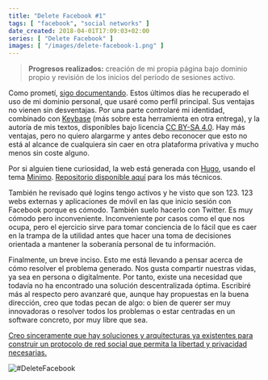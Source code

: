 ```yaml
---
title: "Delete Facebook #1"
tags: [ "facebook", "social networks" ]
date_created: 2018-04-01T17:09:03+02:00
series: [ "Delete Facebook" ]
images: [ "/images/delete-facebook-1.png" ]
---
```

> **Progresos realizados:** creación de mi propia página bajo dominio propio y revisión de los inicios del período de sesiones activo.

Como prometí, [sigo documentando](https://dario.im/es/posts/delete-facebook/). Estos últimos días he recuperado el uso de mi dominio personal, que usaré como perfil principal. Sus ventajas no vienen sin desventajas. Por una parte controlaré mi identidad, combinado con [Keybase](https://keybase.io) (más sobre esta herramienta en otra entrega), y la autoría de mis textos, disponibles bajo licencia [CC BY-SA 4.0](https://creativecommons.org/licenses/by-sa/4.0/deed.es_ES). Hay más ventajas, pero no quiero alargarme y antes debo reconocer que esto no está al alcance de cualquiera sin caer en otra plataforma privativa y mucho menos sin coste alguno.

Por si alguien tiene curiosidad, la web está generada con [Hugo](https://gohugo.io), usando el tema [Minimo](https://themes.gohugo.io/theme/minimo/). [Repositorio disponible aquí](https://github.com/imdario/dario.im) para los más técnicos.

También he revisado qué logins tengo activos y he visto que son 123. 123 webs externas y aplicaciones de móvil en las que inicio sesión con Facebook porque es cómodo. También suelo hacerlo con Twitter. Es muy cómodo pero inconveniente. Inconveniente por casos como el que nos ocupa, pero el ejercicio sirve para tomar conciencia de lo fácil que es caer en la trampa de la utilidad antes que hacer una toma de decisiones orientada a mantener la soberanía personal de tu información.

Finalmente, un breve inciso. Esto me está llevando a pensar acerca de cómo resolver el problema generado. Nos gusta compartir nuestras vidas, ya sea en persona o digitalmente. Por tanto, existe una necesidad que todavía no ha encontrado una solución descentralizada óptima. Escribiré más al respecto pero avanzaré que, aunque hay propuestas en la buena dirección, creo que todas pecan de algo: o bien de querer ser muy innovadoras o resolver todos los problemas o estar centradas en un software concreto, por muy libre que sea.

<u>Creo sinceramente que hay soluciones y arquitecturas ya existentes para construir un protocolo de red social que permita la libertad y privacidad necesarias.</u>

![#DeleteFacebook](/images/delete-facebook-1.png)
